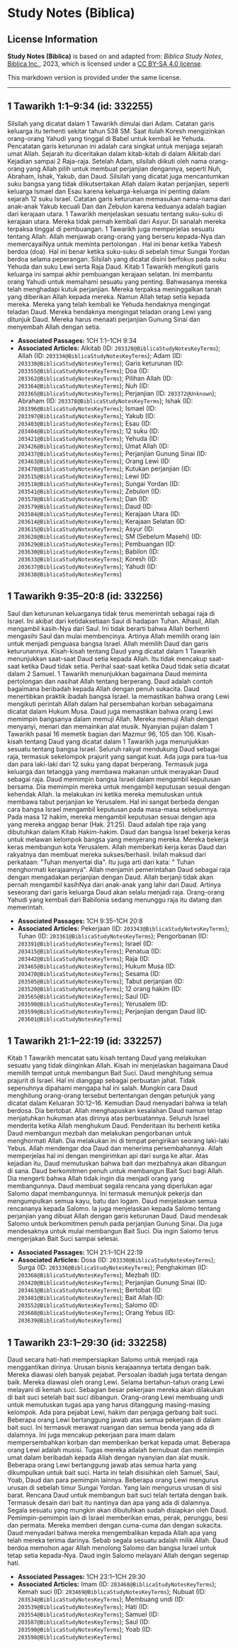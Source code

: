 # Study Notes (Biblica)

## License Information

**Study Notes (Biblica)** is based on and adapted from: _Biblica Study Notes_, [Biblica Inc.](https://www.biblica.com/), 2023, which is licensed under a [CC BY-SA 4.0 license](https://creativecommons.org/licenses/by-sa/4.0/legalcode.en).

This markdown version is provided under the same license.



--------------------------------

## 1 Tawarikh 1:1–9:34 (id: 332255)

Silsilah yang dicatat dalam 1 Tawarikh dimulai dari Adam. Catatan garis keluarga itu terhenti sekitar tahun 538 SM. Saat itulah Koresh mengizinkan orang\-orang Yahudi yang tinggal di Babel untuk kembali ke Yehuda. Pencatatan garis keturunan ini adalah cara singkat untuk menjaga sejarah umat Allah. Sejarah itu diceritakan dalam kitab\-kitab di dalam Alkitab dari Kejadian sampai 2 Raja\-raja. Setelah Adam, silsilah diikuti oleh nama orang\-orang yang Allah pilih untuk membuat perjanjian dengannya, seperti Nuh, Abraham, Ishak, Yakub, dan Daud. Silsilah yang dicatat juga mencantumkan suku bangsa yang tidak diikutsertakan Allah dalam ikatan perjanjian, seperti keluarga Ismael dan Esau karena keluarga\-keluarga ini penting dalam sejarah 12 suku Israel. Catatan garis keturunan memasukan nama\-nama dari anak\-anak Yakub kecuali Dan dan Zebulon karena keduanya adalah bagian dari kerajaan utara. 1 Tawarikh menjelaskan sesuatu tentang suku\-suku di kerajaan utara. Mereka tidak pernah kembali dari Asyur. Di sanalah mereka terpaksa tinggal di pembuangan. 1 Tawarikh juga memperjelas sesuatu tentang Allah. Allah menjawab orang\-orang yang berseru kepada\-Nya dan memercayaiNya untuk meminta pertolongan . Hal ini benar ketika Yabesh berdoa (doa). Hal ini benar ketika suku\-suku di sebelah timur Sungai Yordan berdoa selama peperangan. Silsilah yang dicatat disini berfokus pada suku Yehuda dan suku Lewi serta Raja Daud. Kitab 1 Tawarikh mengikuti garis keluarga ini sampai akhir pembuangan kerajaan selatan. Ini membantu orang Yahudi untuk memahami sesuatu yang penting. Bahwasanya mereka telah menghadapi kutuk perjanjian. Mereka terpaksa meninggalkan tanah yang diberikan Allah kepada mereka. Namun Allah tetap setia kepada mereka. Mereka yang telah kembali ke Yehuda hendaknya mengingat teladan Daud. Mereka hendaknya mengingat teladan orang Lewi yang ditunjuk Daud. Mereka harus menaati perjanjian Gunung Sinai dan menyembah Allah dengan setia.

* **Associated Passages:** 1CH 1:1–1CH 9:34
* **Associated Articles:** Alkitab (ID: `203328@BiblicaStudyNotesKeyTerms`); Allah (ID: `203334@BiblicaStudyNotesKeyTerms`); Adam (ID: `203338@BiblicaStudyNotesKeyTerms`); Garis keturunan (ID: `203355@BiblicaStudyNotesKeyTerms`); Doa (ID: `203362@BiblicaStudyNotesKeyTerms`); Pilihan Allah (ID: `203364@BiblicaStudyNotesKeyTerms`); Nuh (ID: `203365@BiblicaStudyNotesKeyTerms`); Perjanjian (ID: `203372@Unknown`); Abraham (ID: `203378@BiblicaStudyNotesKeyTerms`); Ishak (ID: `203396@BiblicaStudyNotesKeyTerms`); Ismael (ID: `203397@BiblicaStudyNotesKeyTerms`); Yakub (ID: `203403@BiblicaStudyNotesKeyTerms`); Esau (ID: `203404@BiblicaStudyNotesKeyTerms`); 12 suku (ID: `203421@BiblicaStudyNotesKeyTerms`); Yehuda (ID: `203426@BiblicaStudyNotesKeyTerms`); Umat Allah (ID: `203437@BiblicaStudyNotesKeyTerms`); Perjanjian Gunung Sinai (ID: `203463@BiblicaStudyNotesKeyTerms`); Orang Lewi (ID: `203478@BiblicaStudyNotesKeyTerms`); Kutukan perjanjian (ID: `203515@BiblicaStudyNotesKeyTerms`); Lewi (ID: `203518@BiblicaStudyNotesKeyTerms`); Sungai Yordan (ID: `203541@BiblicaStudyNotesKeyTerms`); Zebulon (ID: `203578@BiblicaStudyNotesKeyTerms`); Dan (ID: `203579@BiblicaStudyNotesKeyTerms`); Daud (ID: `203584@BiblicaStudyNotesKeyTerms`); Kerajaan Utara (ID: `203614@BiblicaStudyNotesKeyTerms`); Kerajaan Selatan (ID: `203615@BiblicaStudyNotesKeyTerms`); Asyur (ID: `203628@BiblicaStudyNotesKeyTerms`); SM (Sebelum Masehi) (ID: `203629@BiblicaStudyNotesKeyTerms`); Pembuangan  (ID: `203630@BiblicaStudyNotesKeyTerms`); Babilon (ID: `203633@BiblicaStudyNotesKeyTerms`); Koresh (ID: `203637@BiblicaStudyNotesKeyTerms`); Yahudi (ID: `203638@BiblicaStudyNotesKeyTerms`)

## 1 Tawarikh 9:35–20:8 (id: 332256)

Saul dan keturunan keluarganya tidak terus memerintah sebagai raja di Israel. Ini akibat dari ketidaksetiaan Saul di hadapan Tuhan. Alhasil, Allah mengambil kasih\-Nya dari Saul. Ini tidak berarti bahwa Allah berhenti mengasihi Saul dan mulai membencinya. Artinya Allah memilih orang lain untuk menjadi penguasa bangsa Israel. Allah memilih Daud dan garis keturunannya. Kisah\-kisah tentang Daud yang dicatat dalam 1 Tawarikh menunjukkan saat\-saat Daud setia kepada Allah. Itu tidak mencakup saat\-saat ketika Daud tidak setia. Perihal saat\-saat ketika Daud tidak setia dicatat dalam 2 Samuel. 1 Tawarikh menunjukkan bagaimana Daud meminta pertolongan dan nasihat Allah tentang berperang. Daud adalah contoh bagaimana beribadah kepada Allah dengan penuh sukacita. Daud menertibkan praktik ibadah bangsa Israel. Ia memastikan bahwa orang Lewi mengikuti perintah Allah dalam hal persembahan korban sebagaimana dicatat dalam Hukum Musa. Daud juga memastikan bahwa orang Lewi memimpin bangsanya dalam memuji Allah. Mereka memuji Allah dengan menyanyi, menari dan memainkan alat musik. Nyanyian pujian dalam 1 Tawarikh pasal 16 memetik bagian dari Mazmur 96, 105 dan 106\. Kisah\-kisah tentang Daud yang dicatat dalam 1 Tawarikh juga menunjukkan sesuatu tentang bangsa Israel. Seluruh rakyat mendukung Daud sebagai raja, termasuk sekelompok prajurit yang sangat kuat. Ada juga para tua\-tua dan para laki\-laki dari 12 suku yang dapat berperang. Termasuk juga keluarga dan tetangga yang membawa makanan untuk merayakan Daud sebagai raja. Daud memimpin bangsa Israel dalam mengambil keputusan bersama. Dia memimpin mereka untuk mengambil keputusan sesuai dengan kehendak Allah. Ia melakukan ini ketika mereka memutuskan untuk membawa tabut perjanjian ke Yerusalem. Hal ini sangat berbeda dengan cara bangsa Israel mengambil keputusan pada masa\-masa sebelumnya. Pada masa 12 hakim, mereka mengambil keputusan sesuai dengan apa yang mereka anggap benar (Hak. 21:25\). Daud adalah tipe raja yang dibutuhkan dalam Kitab Hakim\-hakim. Daud dan bangsa Israel bekerja keras untuk melawan kelompok bangsa yang menyerang mereka. Mereka bekerja keras membangun kota Yerusalem. Allah memberkati kerja keras Daud dan rakyatnya dan membuat mereka sukses/berhasil. Inilah maksud dari perkataan: "Tuhan menyertai dia". Itu juga arti dari kata: " Tuhan menghormati kerajaannya". Allah menjamin pemerintahan Daud sebagai raja dengan mengadakan perjanjian dengan Daud. Allah berjanji tidak akan pernah mengambil kasihNya dari anak\-anak yang lahir dari Daud. Artinya seseorang dari garis keluarga Daud akan selalu menjadi raja. Orang\-orang Yahudi yang kembali dari Babilonia sedang menunggu raja itu datang dan memerintah.

* **Associated Passages:** 1CH 9:35–1CH 20:8
* **Associated Articles:** Pekerjaan (ID: `203343@BiblicaStudyNotesKeyTerms`); Tuhan (ID: `203361@BiblicaStudyNotesKeyTerms`); Pengorbanan (ID: `203391@BiblicaStudyNotesKeyTerms`); Israel (ID: `203415@BiblicaStudyNotesKeyTerms`); Penatua (ID: `203442@BiblicaStudyNotesKeyTerms`); Raja (ID: `203465@BiblicaStudyNotesKeyTerms`); Hukum Musa (ID: `203470@BiblicaStudyNotesKeyTerms`); Sesama (ID: `203505@BiblicaStudyNotesKeyTerms`); Tabut perjanjian (ID: `203520@BiblicaStudyNotesKeyTerms`); 12 orang hakim (ID: `203565@BiblicaStudyNotesKeyTerms`); Saul (ID: `203590@BiblicaStudyNotesKeyTerms`); Yerusalem (ID: `203599@BiblicaStudyNotesKeyTerms`); Perjanjian dengan Daud (ID: `203601@BiblicaStudyNotesKeyTerms`)

## 1 Tawarikh 21:1–22:19 (id: 332257)

Kitab 1 Tawarikh mencatat satu kisah tentang Daud yang melakukan sesuatu yang tidak diinginkan Allah. Kisah ini menjelaskan bagaimana Daud memilih tempat untuk membangun Bait Suci. Daud menghitung semua prajurit di Israel. Hal ini dianggap sebagai perbuatan jahat. Tidak sepenuhnya dipahami mengapa hal ini salah. Mungkin cara Daud menghitung orang\-orang tersebut bertentangan dengan petunjuk yang dicatat dalam Keluaran 30:12–16\. Kemudian Daud menyadari bahwa ia telah berdosa. Dia bertobat. Allah menghapuskan kesalahan Daud namun tetap menjatuhkan hukuman atas dirinya atas perbuatannya. Seluruh Israel menderita ketika Allah menghukum Daud. Penderitaan itu berhenti ketika Daud membangun mezbah dan melakukan pengorbanan untuk menghormati Allah. Dia melakukan ini di tempat pengirikan seorang laki\-laki Yebus. Allah mendengar doa Daud dan menerima persembahannya. Allah memperjelas hal ini dengan mengirimkan api dari surga ke altar. Atas kejadian itu, Daud memutuskan bahwa bait dan mezbahnya akan dibangun di sana. Daud berkomitmen penuh untuk membangun Bait Suci bagi Allah. Dia mengerti bahwa Allah tidak ingin dia menjadi orang yang membangunnya. Daud membuat segala rencana yang diperlukan agar Salomo dapat membangunnya. Ini termasuk menunjuk pekerja dan mengumpulkan semua kayu, batu dan logam. Daud menjelaskan semua rencananya kepada Salomo. Ia juga menjelaskan kepada Salomo tentang perjanjian yang dibuat Allah dengan garis keturunan Daud. Daud mendesak Salomo untuk berkomitmen penuh pada perjanjian Gunung Sinai. Dia juga mendesaknya untuk mulai membangun Bait Suci. Dia ingin Salomo terus mengerjakan Bait Suci sampai selesai.

* **Associated Passages:** 1CH 21:1–1CH 22:19
* **Associated Articles:** Dosa (ID: `203330@BiblicaStudyNotesKeyTerms`); Surga (ID: `203336@BiblicaStudyNotesKeyTerms`); Penghakiman (ID: `203368@BiblicaStudyNotesKeyTerms`); Mezbah (ID: `203420@BiblicaStudyNotesKeyTerms`); Perjanjian Gunung Sinai (ID: `203463@BiblicaStudyNotesKeyTerms`); Bertobat (ID: `203481@BiblicaStudyNotesKeyTerms`); Bait Allah (ID: `203552@BiblicaStudyNotesKeyTerms`); Salomo (ID: `203608@BiblicaStudyNotesKeyTerms`); Orang Yebus (ID: `203639@BiblicaStudyNotesKeyTerms`)

## 1 Tawarikh 23:1–29:30 (id: 332258)

Daud secara hati\-hati mempersiapkan Salomo untuk menjadi raja menggantikan dirinya. Urusan bisnis kerajaannya tertata dengan baik. Mereka diawasi oleh banyak pejabat. Persoalan ibadah juga tertata dengan baik. Mereka diawasi oleh orang Lewi. Selama bertahun\-tahun orang Lewi melayani di kemah suci. Sebagian besar pekerjaan mereka akan dilakukan di bait suci setelah bait suci dibangun. Orang\-orang Lewi membuang undi untuk memutuskan tugas apa yang harus ditanggung masing\-masing kelompok. Ada para pejabat Lewi, hakim dan penjaga gerbang bait suci. Beberapa orang Lewi bertanggung jawab atas semua pekerjaan di dalam bait suci. Ini termasuk merawat ruangan dan semua benda yang ada di dalamnya. Ini juga mencakup pekerjaan para imam dalam mempersembahkan korban dan memberikan berkat kepada umat. Beberapa orang Lewi adalah musisi. Tugas mereka adalah bernubuat dan memimpin umat dalam beribadah kepada Allah dengan nyanyian dan alat musik. Beberapa orang Lewi bertanggung jawab atas semua harta yang dikumpulkan untuk bait suci. Harta ini telah disisihkan oleh Samuel, Saul, Yoab, Daud dan para pemimpin lainnya. Beberapa orang Lewi mengurus urusan di sebelah timur Sungai Yordan. Yang lain mengurus urusan di sisi barat. Rencana Daud untuk membangun bait suci telah tertata dengan baik. Termasuk desain dari bait itu nantinya dan apa yang ada di dalamnya. Segala sesuatu yang mungkin akan dibutuhkan sudah disiapkan oleh Daud. Pemimpin\-pemimpin lain di Israel memberikan emas, perak, perunggu, besi dan permata. Mereka memberi dengan cuma\-cuma dan dengan sukacita. Daud menyadari bahwa mereka mengembalikan kepada Allah apa yang telah mereka terima darinya. Sebab segala sesuatu adalah milik Allah. Daud berdoa memohon agar Allah menolong Salomo dan bangsa Israel untuk tetap setia kepada\-Nya. Daud ingin Salomo melayani Allah dengan segenap hati.

* **Associated Passages:** 1CH 23:1–1CH 29:30
* **Associated Articles:** Imam (ID: `203468@BiblicaStudyNotesKeyTerms`); Kemah suci (ID: `203469@BiblicaStudyNotesKeyTerms`); Nubuat (ID: `203534@BiblicaStudyNotesKeyTerms`); Membuang undi (ID: `203539@BiblicaStudyNotesKeyTerms`); Hati (ID: `203554@BiblicaStudyNotesKeyTerms`); Samuel (ID: `203587@BiblicaStudyNotesKeyTerms`); Saul (ID: `203590@BiblicaStudyNotesKeyTerms`); Yoab (ID: `203598@BiblicaStudyNotesKeyTerms`)


